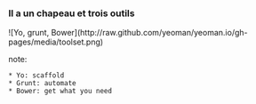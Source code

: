 ### Il a un chapeau et trois outils

<div class="fragment"> ![Yo, grunt, Bower](http://raw.github.com/yeoman/yeoman.io/gh-pages/media/toolset.png) </div>

note:

    * Yo: scaffold
    * Grunt: automate
    * Bower: get what you need